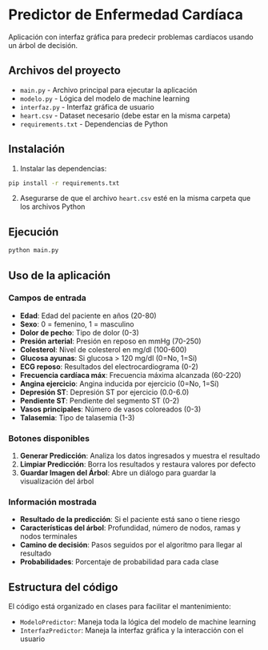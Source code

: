 # Predictor de Enfermedad Cardíaca

Aplicación con interfaz gráfica para predecir problemas cardíacos usando un árbol de decisión.

## Archivos del proyecto

- `main.py` - Archivo principal para ejecutar la aplicación
- `modelo.py` - Lógica del modelo de machine learning
- `interfaz.py` - Interfaz gráfica de usuario
- `heart.csv` - Dataset necesario (debe estar en la misma carpeta)
- `requirements.txt` - Dependencias de Python

## Instalación

1. Instalar las dependencias:
```bash
pip install -r requirements.txt
```

2. Asegurarse de que el archivo `heart.csv` esté en la misma carpeta que los archivos Python

## Ejecución

```bash
python main.py
```

## Uso de la aplicación

### Campos de entrada
- **Edad**: Edad del paciente en años (20-80)
- **Sexo**: 0 = femenino, 1 = masculino
- **Dolor de pecho**: Tipo de dolor (0-3)
- **Presión arterial**: Presión en reposo en mmHg (70-250)
- **Colesterol**: Nivel de colesterol en mg/dl (100-600)
- **Glucosa ayunas**: Si glucosa > 120 mg/dl (0=No, 1=Sí)
- **ECG reposo**: Resultados del electrocardiograma (0-2)
- **Frecuencia cardíaca máx**: Frecuencia máxima alcanzada (60-220)
- **Angina ejercicio**: Angina inducida por ejercicio (0=No, 1=Sí)
- **Depresión ST**: Depresión ST por ejercicio (0.0-6.0)
- **Pendiente ST**: Pendiente del segmento ST (0-2)
- **Vasos principales**: Número de vasos coloreados (0-3)
- **Talasemia**: Tipo de talasemia (1-3)

### Botones disponibles

1. **Generar Predicción**: Analiza los datos ingresados y muestra el resultado
2. **Limpiar Predicción**: Borra los resultados y restaura valores por defecto
3. **Guardar Imagen del Árbol**: Abre un diálogo para guardar la visualización del árbol

### Información mostrada

- **Resultado de la predicción**: Si el paciente está sano o tiene riesgo
- **Características del árbol**: Profundidad, número de nodos, ramas y nodos terminales
- **Camino de decisión**: Pasos seguidos por el algoritmo para llegar al resultado
- **Probabilidades**: Porcentaje de probabilidad para cada clase

## Estructura del código

El código está organizado en clases para facilitar el mantenimiento:

- `ModeloPredictor`: Maneja toda la lógica del modelo de machine learning
- `InterfazPredictor`: Maneja la interfaz gráfica y la interacción con el usuario
